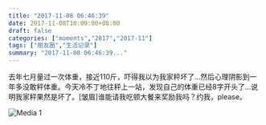 ```yaml
---
title: "2017-11-08 06:46:39"
date: 2017-11-08T10:00:00+08:00
draft: false
categories: ["moments","2017","2017-11"]
tags: ["朋友圈","生活记录"]
summary: "2017-11-08 06:46:39..."
---
```


去年七月量过一次体重，接近110斤，吓得我以为我家秤坏了…然后心理阴影到一年多没敢秤体重。今天冷不丁地往秤上一站，发现自己的体重已经8字开头了…说明我家秤果然是坏了。[皱眉]谁能请我吃顿大餐来奖励我吗？约我，please。

![Media 1](/Moments/photos/2017-11-08/201711080646390.jpg)

